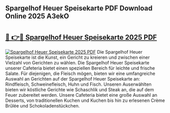 ## Spargelhof Heuer Speisekarte PDF Download Online 2025 A3ekO

# <h2><a href="http://gc9yn9.nevu.top/?p=Spargelhof+Heuer+Speisekarte">🔗 👉🔴 Spargelhof Heuer Speisekarte 2025 PDF</a></h2>

[![Spargelhof Heuer Speisekarte 2025 PDF](https://i.imgur.com/dBaPXMq.png)](http://gc9yn9.nevu.top/?p=Spargelhof+Heuer+Speisekarte)
Die Spargelhof Heuer Speisekarte ist die Kunst, ein Gericht zu kreieren und zwischen einer Vielzahl von Gerichten zu wählen. Die Spargelhof Heuer Speisekarte unserer Cafeteria bietet einen speziellen Bereich für leichte und frische Salate. Für diejenigen, die Fleisch mögen, bieten wir eine umfangreiche Auswahl an Gerichten auf der Spargelhof Heuer Speisekarte an: Rindfleisch, Schweinefleisch, Huhn und Fisch. Unseren Auserwählten bieten wir köstliche Gerichte wie Schaschlik und Steak an, die auf dem Feuer zubereitet werden. Unsere Cafeteria bietet eine große Auswahl an Desserts, von traditionellen Kuchen und Kuchen bis hin zu erlesenen Crème Brûlée und Schokoladenstückchen.
